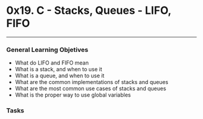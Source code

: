# 0x19. C - Stacks, Queues - LIFO, FIFO
___

### General Learning Objetives
- What do LIFO and FIFO mean
- What is a stack, and when to use it
- What is a queue, and when to use it
- What are the common implementations of stacks and queues
- What are the most common use cases of stacks and queues
- What is the proper way to use global variables

### Tasks
